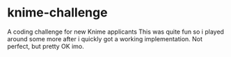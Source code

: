 # knime-challenge

A coding challenge for new Knime applicants
This was quite fun so i played around some more after 
i quickly got a working implementation. Not perfect,
but pretty OK imo.

